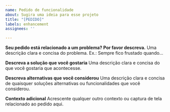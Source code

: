 ```yaml
---
name: Pedido de funcionalidade
about: Sugira uma ideia para esse projeto
title: "[PEDIDO]"
labels: enhancement
assignees: ''

---
```


**Seu pedido está relacionado a um problema? Por favor descreva.**
Uma descrição clara e concisa do problema. Ex.: Sempre fico frustado quando...

**Descreva a solução que você gostaria**
Uma descrição clara e concisa do que você gostaria que acontecesse.

**Descreva alternativas que você considerou**
Uma descrição clara e concisa de quaisquer soluções alternativas ou funcionalidades que você considerou.

**Contexto adicional**
Acrescente qualquer outro contexto ou captura de tela relacionado ao pedido aqui.
